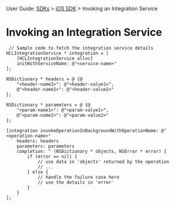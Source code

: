                              

User Guide: [SDKs](../Foundry_SDKs.md) > [iOS SDK](Installing.md) > Invoking an Integration Service

Invoking an Integration Service
===============================

```
 // Sample code to fetch the integration service details
HCLIntegrationService * integration = [
    [HCLIntegrationService alloc]
    initWithServiceName: @"<service-name>"
];

NSDictionary * headers = @ {@
    "<header-name1>": @"<header-value1>",
    @"<header-name2>": @"<header-value2>"
};

NSDictionary * parameters = @ {@
    "<param-name1>": @"<param-value1>",
    @"<param-name2>": @"<param-value2>"
};

[integration invokeOperationInBackgroundWithOperationName: @"<operation-name>"
    headers: headers
    parameters: parameters
    completion: ^ (NSDictionary * objects, NSError * error) {
        if (error == nil) {
            // use data in 'objects' returned by the operation
            // ...
        } else {
            // handle the failure case here
            // use the details in 'error'
        }
    }
];
```
